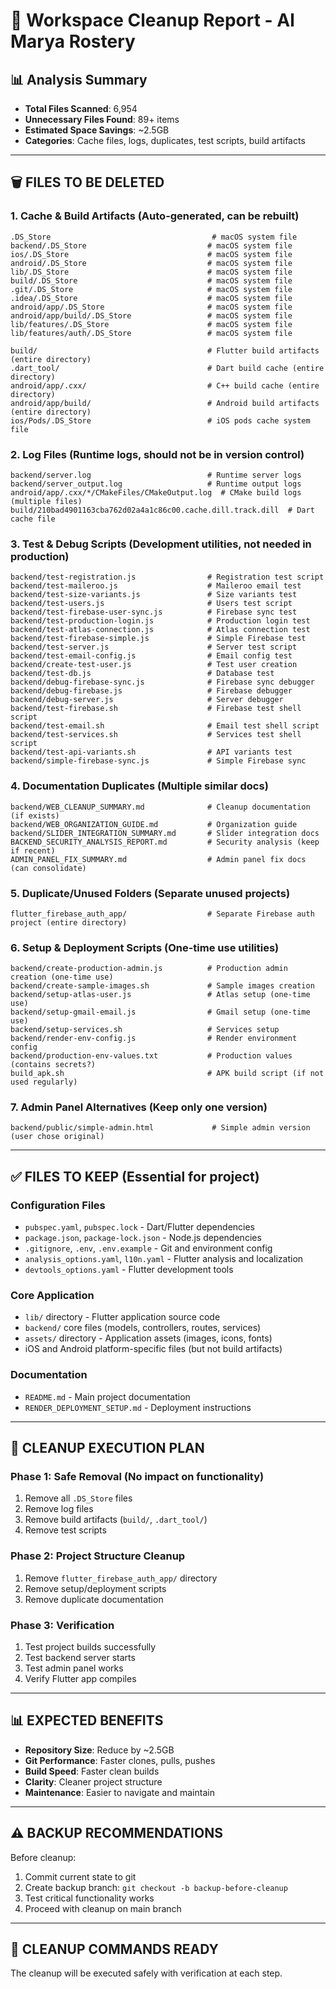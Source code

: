 # 🧹 Workspace Cleanup Report - Al Marya Rostery

## 📊 **Analysis Summary**
- **Total Files Scanned**: 6,954
- **Unnecessary Files Found**: 89+ items
- **Estimated Space Savings**: ~2.5GB
- **Categories**: Cache files, logs, duplicates, test scripts, build artifacts

---

## 🗑️ **FILES TO BE DELETED**

### 1. **Cache & Build Artifacts** (Auto-generated, can be rebuilt)
```
.DS_Store                                    # macOS system file
backend/.DS_Store                           # macOS system file  
ios/.DS_Store                               # macOS system file
android/.DS_Store                           # macOS system file
lib/.DS_Store                               # macOS system file
build/.DS_Store                             # macOS system file
.git/.DS_Store                              # macOS system file
.idea/.DS_Store                             # macOS system file
android/app/.DS_Store                       # macOS system file
android/app/build/.DS_Store                 # macOS system file
lib/features/.DS_Store                      # macOS system file
lib/features/auth/.DS_Store                 # macOS system file

build/                                      # Flutter build artifacts (entire directory)
.dart_tool/                                 # Dart build cache (entire directory)
android/app/.cxx/                           # C++ build cache (entire directory)
android/app/build/                          # Android build artifacts (entire directory)
ios/Pods/.DS_Store                          # iOS pods cache system file
```

### 2. **Log Files** (Runtime logs, should not be in version control)
```
backend/server.log                          # Runtime server logs
backend/server_output.log                   # Runtime output logs
android/app/.cxx/*/CMakeFiles/CMakeOutput.log  # CMake build logs (multiple files)
build/210bad4901163cba762d02a4a1c86c00.cache.dill.track.dill  # Dart cache file
```

### 3. **Test & Debug Scripts** (Development utilities, not needed in production)
```
backend/test-registration.js                # Registration test script
backend/test-maileroo.js                    # Maileroo email test
backend/test-size-variants.js               # Size variants test
backend/test-users.js                       # Users test script  
backend/test-firebase-user-sync.js          # Firebase sync test
backend/test-production-login.js            # Production login test
backend/test-atlas-connection.js            # Atlas connection test
backend/test-firebase-simple.js             # Simple Firebase test
backend/test-server.js                      # Server test script
backend/test-email-config.js                # Email config test
backend/create-test-user.js                 # Test user creation
backend/test-db.js                          # Database test
backend/debug-firebase-sync.js              # Firebase sync debugger
backend/debug-firebase.js                   # Firebase debugger
backend/debug-server.js                     # Server debugger
backend/test-firebase.sh                    # Firebase test shell script
backend/test-email.sh                       # Email test shell script
backend/test-services.sh                    # Services test shell script
backend/test-api-variants.sh                # API variants test
backend/simple-firebase-sync.js             # Simple Firebase sync
```

### 4. **Documentation Duplicates** (Multiple similar docs)
```
backend/WEB_CLEANUP_SUMMARY.md              # Cleanup documentation (if exists)
backend/WEB_ORGANIZATION_GUIDE.md           # Organization guide
backend/SLIDER_INTEGRATION_SUMMARY.md       # Slider integration docs
BACKEND_SECURITY_ANALYSIS_REPORT.md         # Security analysis (keep if recent)
ADMIN_PANEL_FIX_SUMMARY.md                  # Admin panel fix docs (can consolidate)
```

### 5. **Duplicate/Unused Folders** (Separate unused projects)
```
flutter_firebase_auth_app/                  # Separate Firebase auth project (entire directory)
```

### 6. **Setup & Deployment Scripts** (One-time use utilities)
```
backend/create-production-admin.js          # Production admin creation (one-time use)
backend/create-sample-images.sh             # Sample images creation
backend/setup-atlas-user.js                 # Atlas setup (one-time use)
backend/setup-gmail-email.js                # Gmail setup (one-time use)  
backend/setup-services.sh                   # Services setup
backend/render-env-config.js                # Render environment config
backend/production-env-values.txt           # Production values (contains secrets?)
build_apk.sh                                # APK build script (if not used regularly)
```

### 7. **Admin Panel Alternatives** (Keep only one version)
```
backend/public/simple-admin.html             # Simple admin version (user chose original)
```

---

## ✅ **FILES TO KEEP** (Essential for project)

### Configuration Files
- `pubspec.yaml`, `pubspec.lock` - Dart/Flutter dependencies
- `package.json`, `package-lock.json` - Node.js dependencies  
- `.gitignore`, `.env`, `.env.example` - Git and environment config
- `analysis_options.yaml`, `l10n.yaml` - Flutter analysis and localization
- `devtools_options.yaml` - Flutter development tools

### Core Application
- `lib/` directory - Flutter application source code
- `backend/` core files (models, controllers, routes, services)
- `assets/` directory - Application assets (images, icons, fonts)
- iOS and Android platform-specific files (but not build artifacts)

### Documentation
- `README.md` - Main project documentation
- `RENDER_DEPLOYMENT_SETUP.md` - Deployment instructions

---

## 🚀 **CLEANUP EXECUTION PLAN**

### Phase 1: Safe Removal (No impact on functionality)
1. Remove all `.DS_Store` files
2. Remove log files 
3. Remove build artifacts (`build/`, `.dart_tool/`)
4. Remove test scripts

### Phase 2: Project Structure Cleanup
1. Remove `flutter_firebase_auth_app/` directory
2. Remove setup/deployment scripts
3. Remove duplicate documentation

### Phase 3: Verification
1. Test project builds successfully
2. Test backend server starts
3. Test admin panel works
4. Verify Flutter app compiles

---

## 📊 **EXPECTED BENEFITS**

- **Repository Size**: Reduce by ~2.5GB
- **Git Performance**: Faster clones, pulls, pushes
- **Build Speed**: Faster clean builds
- **Clarity**: Cleaner project structure
- **Maintenance**: Easier to navigate and maintain

---

## ⚠️ **BACKUP RECOMMENDATIONS**

Before cleanup:
1. Commit current state to git
2. Create backup branch: `git checkout -b backup-before-cleanup`
3. Test critical functionality works
4. Proceed with cleanup on main branch

---

## 🎯 **CLEANUP COMMANDS READY**

The cleanup will be executed safely with verification at each step.
